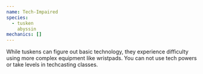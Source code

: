 ```yaml
---
name: Tech-Impaired
species:
  - tusken
    abyssin
mechanics: []
---
```

While tuskens can figure out basic technology, they experience difficulty using more complex equipment like wristpads. You can not use tech powers or take levels in techcasting classes.
